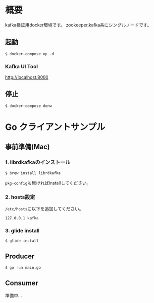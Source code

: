 # 概要
kafka検証用docker環境です。
zookeeper,kafka共にシングルノードです。

## 起動
```
$ docker-compose up -d
```

### Kafka UI Tool

[http://localhost:8000](http://localhost:8000)

## 停止
```
$ docker-compose donw
```

# Go クライアントサンプル
## 事前準備(Mac)
### 1. librdkafkaのインストール
```
$ brew install librdkafka
```
`pkg-config`も無ければinstallしてください。

### 2. hosts設定
`/etc/hosts`に以下を追加してください。
```
127.0.0.1 kafka
```

### 3. glide install
```
$ glide install
```

## Producer
```
$ go run main.go
```

## Consumer
準備中...
